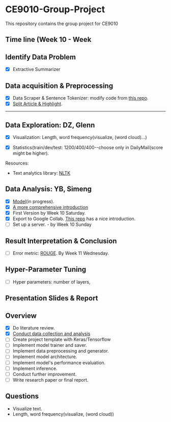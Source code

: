 # CE9010-Group-Project

This repository contains the group project for CE9010

## Time line (Week 10 - Week 
## Identify Data Problem

- [x] Extractive Summarizer

## Data acquisition & Preprocessing

- [x] Data Scraper & Sentence Tokenizer: modify code from [this repo](https://github.com/abisee/cnn-dailymail).
- [x] [Split Article & Highlight](https://github.com/EdinburghNLP/Refresh).
---
## Data Exploration: DZ, Glenn

- [x] Visualization: Length, word frequency(visualize, (word cloud)...)

- [x] Statistics(train/dev/test: 1200/400/400--choose only in DailyMail(score might be higher).

Resources:

- Text analytics library: [NLTK](http://www.nltk.org/book/)

## Data Analysis: YB, Simeng

- [x] [Model](https://machinelearningmastery.com/encoder-decoder-models-text-summarization-keras/)(in progress).
- [x] [A more comprehensive introduction](https://towardsdatascience.com/how-to-create-data-products-that-are-magical-using-sequence-to-sequence-models-703f86a231f8)
- [x] First Version by Week 10 Saturday.
- [x] Export to Google Collab. [This repo](https://github.com/anqitu/NTUOSS-ImageRecognitionWorkshop) has a nice introduction. 
- [ ] Set up a server. - by Week 10 Sunday

## Result Interpretation & Conclusion

- [ ] Error metric: [ROUGE](https://github.com/ShirleyHan6/CE9010-Group-Project/tree/master/Evaluation). By Week 11 Wednesday. 

## Hyper-Parameter Tuning
- [ ] Hyper parameters: number of layers, 

## Presentation Slides & Report

## Overview

- [x] Do literature review.
- [x] [Conduct data collection and analysis](https://github.com/EdinburghNLP/Refresh)
- [ ] Create project template with Keras/Tensorflow
- [ ] Implement model trainer and saver.
- [ ] Implement data preprocessing and generator.
- [ ] Implement model architecture.
- [ ] Implement model's performance evaluation.
- [ ] Implement inference.
- [ ] Conduct further improvement.
- [ ] Write research paper or final report.

## Questions

- Visualize text.
- Length, word frequency(visualize, (word cloud))
